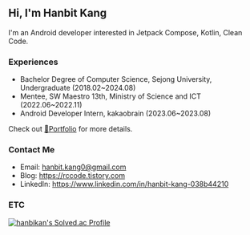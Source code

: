 ## Hi, I'm Hanbit Kang
I'm an Android developer interested in Jetpack Compose, Kotlin, Clean Code.

### Experiences
- Bachelor Degree of Computer Science, Sejong University, Undergraduate (2018.02~2024.08)
- Mentee, SW Maestro 13th, Ministry of Science and ICT (2022.06~2022.11)
- Android Developer Intern, kakaobrain (2023.06~2023.08)

Check out [📝Portfolio](https://spangled-floss-ca8.notion.site/ffab0202d4764e748bcc9098630f31b6) for more details.

### Contact Me
- Email: hanbit.kang0@gmail.com
- Blog: https://rccode.tistory.com
- LinkedIn: https://www.linkedin.com/in/hanbit-kang-038b44210

### ETC
[![hanbikan's Solved.ac Profile](http://mazassumnida.wtf/api/v2/generate_badge?boj=fchopinof99)](https://solved.ac/fchopinof99)
